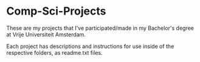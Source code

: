 # Comp-Sci-Projects
These are my projects that I've participated/made in my Bachelor's degree at Vrije Universiteit Amsterdam.

Each project has descriptions and instructions for use inside of the respective folders, as readme.txt files.